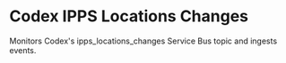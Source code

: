 # Codex IPPS Locations Changes

Monitors Codex's ipps_locations_changes Service Bus topic and ingests events.